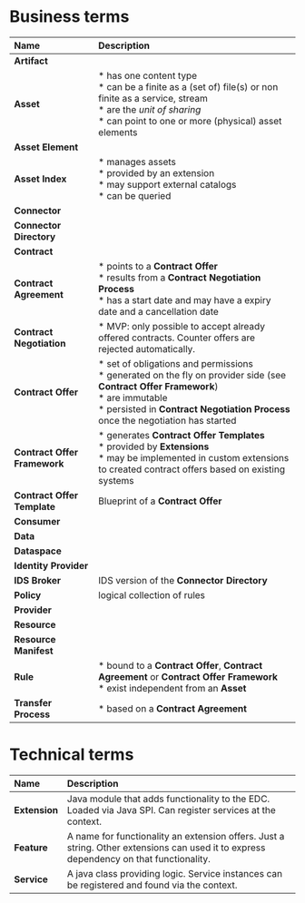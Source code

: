 # Business terms

| Name                                   | Description                                         |
|:---                                    |:---                                                 |
| **Artifact**                           |
| **Asset**                              | * has one content type<br/>* can be a finite as a (set of) file(s) or non finite as a service, stream</br>* are the _unit of sharing_<br/>* can point to one or more (physical) asset elements
| **Asset Element**                      |
| **Asset Index**                        | * manages assets<br/>* provided by an extension<br/>* may support external catalogs<br/>* can be queried 
| **Connector**                          |
| **Connector Directory**                |
| **Contract**                           |
| **Contract Agreement**                 | * points to a **Contract Offer**<br/>* results from a **Contract Negotiation Process**<br/>* has a start date and may have a expiry date and a cancellation date
| **Contract Negotiation**               | * MVP: only possible to accept already offered contracts. Counter offers are rejected automatically.
| **Contract Offer**                     | * set of obligations and permissions<br/>* generated on the fly on provider side (see **Contract Offer Framework**)<br/>* are immutable<br/>* persisted in **Contract Negotiation Process** once the negotiation has started<br/>
| **Contract Offer Framework**           | * generates **Contract Offer Templates**<br/>* provided by **Extensions**<br/>* may be implemented in custom extensions to created contract offers based on existing systems
| **Contract Offer Template**            | Blueprint of a **Contract Offer**
| **Consumer**                           |
| **Data**                               |
| **Dataspace**                          |
| **Identity Provider**                  |
| **IDS Broker**                         | IDS version of the **Connector Directory**
| **Policy**                             | logical collection of rules
| **Provider**                           |
| **Resource**                           |
| **Resource Manifest**                  |
| **Rule**                               | * bound to a **Contract Offer**, **Contract Agreement** or **Contract Offer Framework**<br/>* exist independent from an **Asset**
| **Transfer Process**                   | * based on a **Contract Agreement**


# Technical terms

| Name                                   | Description                                         |
|:---                                    |:---                                                 |
| **Extension**                          | Java module that adds functionality to the EDC. Loaded via Java SPI. Can register services at the context.|
| **Feature** | A name for functionality an extension offers. Just a string. Other extensions can used it to express dependency on that functionality. |
| **Service** | A java class providing logic. Service instances can be registered and found via the context. |
